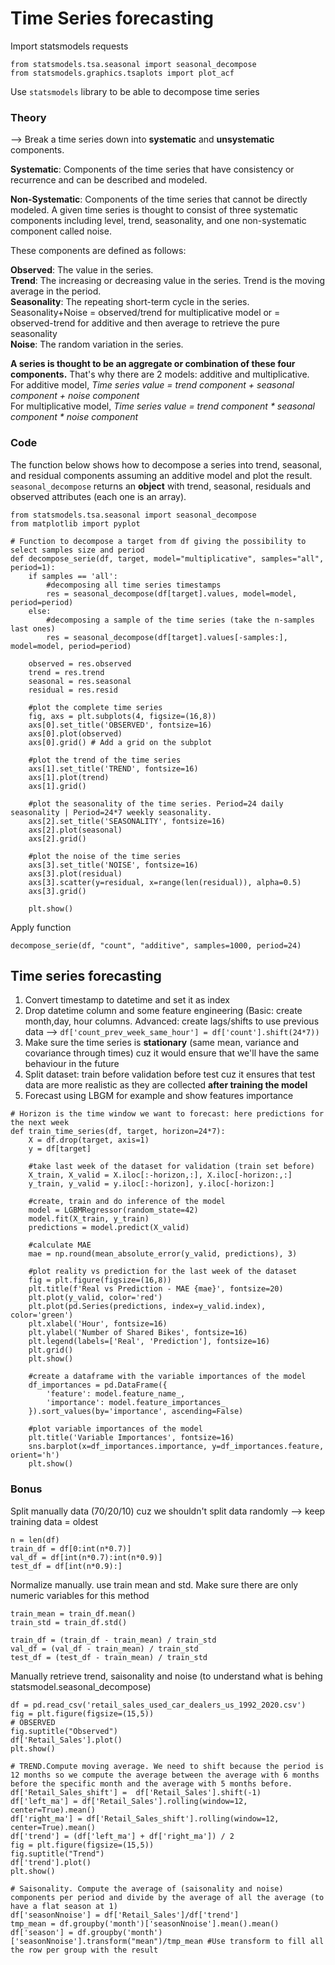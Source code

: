 # Time Series forecasting

Import statsmodels requests
```
from statsmodels.tsa.seasonal import seasonal_decompose
from statsmodels.graphics.tsaplots import plot_acf
```

Use `statsmodels` library to be able to decompose time series
### Theory

--> Break a time series down into **systematic** and **unsystematic** components.

**Systematic**: Components of the time series that have consistency or recurrence and can be described and modeled.

**Non-Systematic**: Components of the time series that cannot be directly modeled.
A given time series is thought to consist of three systematic components including level, trend, seasonality, and one non-systematic component called noise.

These components are defined as follows:

**Observed**: The value in the series.
<br>**Trend**: The increasing or decreasing value in the series. Trend is the moving average in the period.
<br>**Seasonality**: The repeating short-term cycle in the series. Seasonality+Noise = observed/trend for multiplicative model or = observed-trend for additive and then average to retrieve the pure seasonality
<br>**Noise**: The random variation in the series.

**A series is thought to be an aggregate or combination of these four components.** That's why there are 2 models: additive and multiplicative.
<br>For additive model, *Time series value = trend component + seasonal component + noise component*
<br>For multiplicative model, *Time series value = trend component * seasonal component * noise component*


### Code

The function below shows how to decompose a series into trend, seasonal, and residual components assuming an additive model and plot the result.
<br>```seasonal_decompose``` returns an **object** with trend, seasonal, residuals and observed attributes (each one is an array).
```
from statsmodels.tsa.seasonal import seasonal_decompose
from matplotlib import pyplot

# Function to decompose a target from df giving the possibility to select samples size and period
def decompose_serie(df, target, model="multiplicative", samples="all", period=1):
    if samples == 'all':
        #decomposing all time series timestamps
        res = seasonal_decompose(df[target].values, model=model, period=period)
    else:
        #decomposing a sample of the time series (take the n-samples last ones)
        res = seasonal_decompose(df[target].values[-samples:], model=model, period=period)
    
    observed = res.observed
    trend = res.trend
    seasonal = res.seasonal
    residual = res.resid
    
    #plot the complete time series
    fig, axs = plt.subplots(4, figsize=(16,8))
    axs[0].set_title('OBSERVED', fontsize=16)
    axs[0].plot(observed)
    axs[0].grid() # Add a grid on the subplot
    
    #plot the trend of the time series
    axs[1].set_title('TREND', fontsize=16)
    axs[1].plot(trend)
    axs[1].grid()
    
    #plot the seasonality of the time series. Period=24 daily seasonality | Period=24*7 weekly seasonality.
    axs[2].set_title('SEASONALITY', fontsize=16)
    axs[2].plot(seasonal)
    axs[2].grid()
    
    #plot the noise of the time series
    axs[3].set_title('NOISE', fontsize=16)
    axs[3].plot(residual)
    axs[3].scatter(y=residual, x=range(len(residual)), alpha=0.5)
    axs[3].grid()
    
    plt.show()
```

Apply function
```
decompose_serie(df, "count", "additive", samples=1000, period=24)
```

## Time series forecasting

1. Convert timestamp to datetime and set it as index
2. Drop datetime column and some feature engineering (Basic: create month,day, hour columns. Advanced: create lags/shifts to use previous data --> ```df['count_prev_week_same_hour'] = df['count'].shift(24*7))```
3. Make sure the time series is **stationary** (same mean, variance and covariance through times) cuz it would ensure that we'll have the same behaviour in the future
4. Split dataset: train before validation before test cuz it ensures that test data are more realistic as they are collected **after training the model**
5. Forecast using LBGM for example and show features importance

```
# Horizon is the time window we want to forecast: here predictions for the next week
def train_time_series(df, target, horizon=24*7): 
    X = df.drop(target, axis=1)
    y = df[target]
    
    #take last week of the dataset for validation (train set before)
    X_train, X_valid = X.iloc[:-horizon,:], X.iloc[-horizon:,:]
    y_train, y_valid = y.iloc[:-horizon], y.iloc[-horizon:]
    
    #create, train and do inference of the model
    model = LGBMRegressor(random_state=42)
    model.fit(X_train, y_train)
    predictions = model.predict(X_valid)
    
    #calculate MAE
    mae = np.round(mean_absolute_error(y_valid, predictions), 3)    
    
    #plot reality vs prediction for the last week of the dataset
    fig = plt.figure(figsize=(16,8))
    plt.title(f'Real vs Prediction - MAE {mae}', fontsize=20)
    plt.plot(y_valid, color='red')
    plt.plot(pd.Series(predictions, index=y_valid.index), color='green')
    plt.xlabel('Hour', fontsize=16)
    plt.ylabel('Number of Shared Bikes', fontsize=16)
    plt.legend(labels=['Real', 'Prediction'], fontsize=16)
    plt.grid()
    plt.show()
    
    #create a dataframe with the variable importances of the model
    df_importances = pd.DataFrame({
        'feature': model.feature_name_,
        'importance': model.feature_importances_
    }).sort_values(by='importance', ascending=False)
    
    #plot variable importances of the model
    plt.title('Variable Importances', fontsize=16)
    sns.barplot(x=df_importances.importance, y=df_importances.feature, orient='h')
    plt.show()
```

### Bonus

Split manually data (70/20/10) cuz we shouldn't split data randomly --> keep training data = oldest

```
n = len(df)
train_df = df[0:int(n*0.7)]
val_df = df[int(n*0.7):int(n*0.9)]
test_df = df[int(n*0.9):]
```


Normalize manually. use train mean and std. Make sure there are only numeric variables for this method
```
train_mean = train_df.mean()
train_std = train_df.std()

train_df = (train_df - train_mean) / train_std
val_df = (val_df - train_mean) / train_std
test_df = (test_df - train_mean) / train_std
```

Manually retrieve trend, saisonality and noise (to understand what is behing statsmodel.seasonal_decompose)
```
df = pd.read_csv('retail_sales_used_car_dealers_us_1992_2020.csv')
fig = plt.figure(figsize=(15,5))
# OBSERVED
fig.suptitle("Observed")
df['Retail_Sales'].plot()
plt.show()

# TREND.Compute moving average. We need to shift because the period is 12 months so we compute the average between the average with 6 months before the specific month and the average with 5 months before.
df['Retail_Sales_shift'] =  df['Retail_Sales'].shift(-1)
df['left_ma'] = df['Retail_Sales'].rolling(window=12, center=True).mean()
df['right_ma'] = df['Retail_Sales_shift'].rolling(window=12, center=True).mean()
df['trend'] = (df['left_ma'] + df['right_ma']) / 2
fig = plt.figure(figsize=(15,5))
fig.suptitle("Trend")
df['trend'].plot()
plt.show()

# Saisonality. Compute the average of (saisonality and noise) components per period and divide by the average of all the average (to have a flat season at 1)
df['seasonNnoise'] = df['Retail_Sales']/df['trend']
tmp_mean = df.groupby('month')['seasonNnoise'].mean().mean()
df['season'] = df.groupby('month')['seasonNnoise'].transform("mean")/tmp_mean #Use transform to fill all the row per group with the result

```
